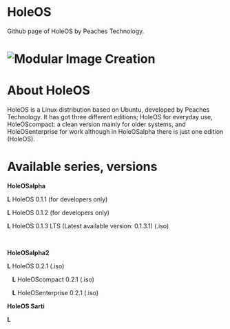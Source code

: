 # HoleOS
Github page of HoleOS by Peaches Technology.

# ![Modular Image Creation](https://peachestech.net/wp-content/uploads/2020/06/peaches4-1-150x150.png)


# About HoleOS


HoleOS is a Linux distribution based on Ubuntu, developed by Peaches Technology. It has got three different editions; HoleOS for everyday use, HoleOScompact: a clean version mainly for older systems, and HoleOSenterprise for work although in HoleOSalpha there is just one edition (HoleOS).

# Available series, versions


**HoleOSalpha**

**L** HoleOS 0.1.1 (for developers only)

**L** HoleOS 0.1.2 (for developers only)

**L** HoleOS 0.1.3 LTS (Latest available version: 0.1.3.1) (.iso)

 

**HoleOSalpha2**

**L** HoleOS 0.2.1 (.iso)

    **L** HoleOScompact 0.2.1 (.iso)
  
    **L** HoleOSenterprise 0.2.1 (.iso)
    
**HoleOS Sarti**

**L** 
